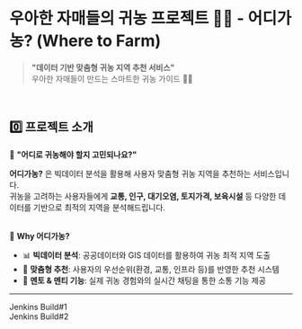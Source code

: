 # 우아한 자매들의 귀농 프로젝트 🌽🫛 - 어디가농? (Where to Farm)
> **"데이터 기반 맞춤형 귀농 지역 추천 서비스"**  
우아한 자매들이 만드는 스마트한 귀농 가이드 🚜✨  
<br>

## 0️⃣ 프로젝트 소개  
🤔 **"어디로 귀농해야 할지 고민되나요?"**

**어디가농?** 은 빅데이터 분석을 활용해 사용자 맞춤형 귀농 지역을 추천하는 서비스입니다.  
귀농을 고려하는 사용자들에게 **교통, 인구, 대기오염, 토지가격, 보육시설** 등 다양한 데이터를 기반으로 최적의 지역을 분석해드립니다.  
<br>

🌱 **Why 어디가농?**
- 📊 **빅데이터 분석**: 공공데이터와 GIS 데이터를 활용하여 귀농 최적 지역 도출  
- 🏡 **맞춤형 추천**: 사용자의 우선순위(환경, 교통, 인프라 등)를 반영한 추천 시스템  
- 💬 **멘토 & 멘티 기능**: 실제 귀농 경험와의 실시간 채팅을 통한 소통 기능 제공

---
Jenkins Build#1  
Jenkins Build#2  
